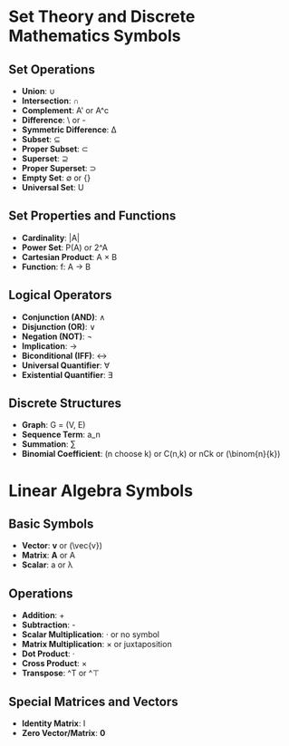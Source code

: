 # Set Theory and Discrete Mathematics Symbols

## Set Operations
- **Union**: ∪
- **Intersection**: ∩
- **Complement**: A' or A^c
- **Difference**: \ or -
- **Symmetric Difference**: Δ
- **Subset**: ⊆
- **Proper Subset**: ⊂
- **Superset**: ⊇
- **Proper Superset**: ⊃
- **Empty Set**: ∅ or {}
- **Universal Set**: U

## Set Properties and Functions
- **Cardinality**: |A|
- **Power Set**: P(A) or 2^A
- **Cartesian Product**: A × B
- **Function**: f: A → B

## Logical Operators
- **Conjunction (AND)**: ∧
- **Disjunction (OR)**: ∨
- **Negation (NOT)**: ¬
- **Implication**: →
- **Biconditional (IFF)**: ↔
- **Universal Quantifier**: ∀
- **Existential Quantifier**: ∃

## Discrete Structures
- **Graph**: G = (V, E)
- **Sequence Term**: a_n
- **Summation**: ∑
- **Binomial Coefficient**: (n choose k) or C(n,k) or nCk or \(\binom{n}{k}\)

# Linear Algebra Symbols

## Basic Symbols
- **Vector**: **v** or \(\vec{v}\)
- **Matrix**: **A** or A
- **Scalar**: a or λ

## Operations
- **Addition**: +
- **Subtraction**: -
- **Scalar Multiplication**: · or no symbol
- **Matrix Multiplication**: × or juxtaposition
- **Dot Product**: ·
- **Cross Product**: ×
- **Transpose**: ^T or ^⊤

## Special Matrices and Vectors
- **Identity Matrix**: I
- **Zero Vector/Matrix**: **0**